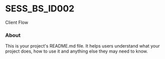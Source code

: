 SESS_BS_ID002
=============

Client Flow

### About

This is your project's README.md file. It helps users understand what your
project does, how to use it and anything else they may need to know.

